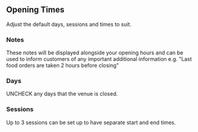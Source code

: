 ## Opening Times

Adjust the default days, sessions and times to suit.

### Notes

These notes will be displayed alongside your opening hours and can be used to inform customers of any important
 additional information e.g. "Last food orders are taken 2 hours before closing"

### Days

UNCHECK any days that the venue is closed.

### Sessions

Up to 3 sessions can be set up to have separate start and end times.

 

  
  


